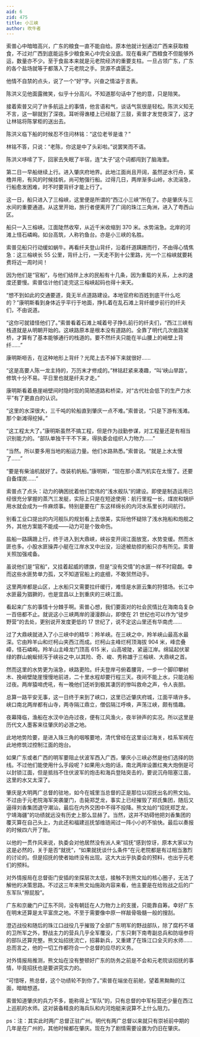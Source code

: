 ```yaml
---
aid: 6
zid: 475
title: 小三峡
author: 吹牛者
---
```


索普心中暗暗高兴，广东的粮食一直不能自给。原本他就计划通过广西来获取粮食，不过对广西到底能运多少粮食来心中完全没底。现在看来广西粮食不但能够外运，数量亦不少。至于食盐本来就是元老院经济的重要支柱。一旦占领广东，广东的各个盐场就等于都落入了元老院之手。货源不虞匮乏。

他情不自禁的点头，说了一个“好”字。兴奋之情溢于言表。

陈洪义见他面露微笑，似乎十分高兴。不知道那句话中了他的意，只是陪笑。

接着索普又问了许多航运上的事情，他言语和气，谈话气氛很是轻松。陈洪义知无不言，这一聊就到了深夜。耳听得谯楼上已经敲了三鼓，索普才发觉夜深了，这才让林铭将陈掌柜的送出去。

陈洪义临下船的时候忍不住问林铭：“这位老爷是谁？”

林铭不答，只说：“老陈，你这是中了头彩啦。”说罢笑而不语。

陈洪义哆嗦了下，回家去失眠了半宿，连“太子”这个词都闯到了脑海里。

第二日一早船继续上行。进入肇庆府地界。此地江面尚且开阔，虽然逆水行舟，桨橹并用，有风的时候挂帆，尚可勉强行船。过得几日，两岸渐多山岭，水流湍急，行船愈发困难，时不时要背纤才能上行了。

这一日，船只进入了三榕峡，这里便是所谓的“西江小三峡”所在了。亦是肇庆与三水间的重要通道。从这里开始，旅行者便离开了广阔的珠江三角洲，进入了粤西山区。

船只一入三榕峡。江面陡然收窄，从近千米收缩到 370 米。水势湍急。北岸的河滩上怪石嶙峋。如台高筑，人称钓鱼台。亦是小三峡的名胜。

索普见船只行动缓如蜗牛。再看纤夫登山背纤，沿着纤道蹒跚而行，不由得心情焦急：这三榕峡长 55 公里，背纤上行，一天走不到十公里路，光一个三榕峡就要耗费将近一周时间！

因为他们是“官船”，与他们结伴上水的民船有十几条，因为重载的关系，上水的速度还要慢。索普估计他们走完这三榕峡起码也得十来天。

“想不到如此的交通要道，竟无半点道路建设。本地官府和百姓到底干什么吃的？”康明斯看到身体近乎平行于地面，挣扎着在乱石滩上背纤缓步前行的纤夫们，不由说道。

“这你可就错怪他们了。”索普看着石滩上喊着号子挣扎前行的纤夫们，“西江三峡有栈道就是从明朝开始的。这峡路原本是根本没有道路的。全靠了明代几次凿路架桥，才算有了基本能够通行的栈道的。要不然纤夫只能在半山腰上的峭壁上背纤……”

康明斯咂舌，在这种地形上背纤？光爬上去不掉下来就很好……

“这是高要人陈一龙主持的，万历末才修成的。”林铭赶紧来凑趣，“叫‘峡山旱路’。修筑十分不易。平日里也就是纤夫才走。”

康明斯看着悬崖峭壁间时隐时现的简陋道路和桥梁，对“古代社会低下的生产力水平”有了更直白的认识。

“这里的水深很大，三千吨的轮船直到肇庆一点不难。”索普说，“只是下游有浅滩。那个新滩得挖掉。”

“这工程太大了。”康明斯虽然不搞工程，但是作为战勤参谋，对工程量还是有相当识别能力的。“部队单独干干不下来，得执委会组织人力物力……”

“当然。所以要多用当地的船运力量。他们水路熟悉。”索普说。“就是上水太慢了……”

“要是有柴油机就好了。改装机帆船。”康明斯，“现在那小蒸汽机实在太慢了。还要自备煤炭……”

索普点了点头：动力的确困扰着他们宏伟的“浅水舰队”的建设。即使是制造运用已经很充分掌握的蒸汽三发艇，实际上只是在短途使用：航行里程一长，煤炭和锅炉用水就会成为一件麻烦事。特别是要在广东这样绵长的内河水系里长时间航行。

别看工业口提出的内河舰队的规划看上去很美，实际他怀疑除了浅水拖船和炮舰之外，其他方案能不能成――动力可是个致命伤。

盐船一路蹒跚上行，终于进入到大鼎峡，峡谷变开阔江面放宽，水势变缓。然而水匪也多。小股水匪操弄小艇在江岸水叉中出没，沿途被劫掠的船只亦有所见。索普关照加强戒备。

虽说他们是“官船”，又挂着起威的镖旗，但是“没有交情”的水匪一样不时窥觑。幸而这些水匪势单力孤，又不知道官船上的底细，不敢贸然动手。

这里两岸都是山区，上水船只又需要拉纤缓行，难怪是水匪云集的狩猎场。长江中水匪最为猖獗的，也是宜昌以上到重庆的三峡江面。

看起来广东的事情十分棘手啊。索普心想，我们要面对的社会民情比在海南岛复杂一百倍都不止。就说这小三峡两岸的漫漫群山，即使在 21 世纪也可以作为“徒步野营”的去处，更别说开发度更低的 17 世纪了，说不定这山里还有华南虎……

过了大鼎峡就进入了小三峡中的精华：羚羊峡。在三峡之中，羚羊峡山最高水最深。它由羚羊山和烂柯山夹西江而成。烂柯山主峰烂柯顶海拔 904 米，峰峦叠嶂，怪石嶙峋。羚羊山主峰龙门顶高 615 米，山高坡陡，紧逼江岸。绵延起伏翠绿的群山蜿蜒倾泻于峡谷之中,以其险、奇、峻、秀称雄于三榕峡、大鼎峡之首。

然而这里的水势更为湍急，峡路更险。纤夫登岸弓俯着腰背，一步一个脚印攀树木、挽峭壁陡崖慢慢地前进，二十里水程却要行程三天。夜间不能上水，只能泊船过夜。两岸猿啼虎吼，有一晚他们还听到极其凄厉的惨叫救命之声，令人丧胆。

总算一路平安无事，这一日终于来到了峡口，这里已近肇庆府城，江面平靖许多。峡口南北两岸都有山寺，两寺隔江鼎立，僧侣隔江呼唤，声荡江峡，颇有情趣。

夜幕降临，渔船在水汊中泊舟过夜，便有江风渔火，夜半钟声的实况。所以这里是历代文人墨客来往肇庆的必游之地。

此地地势险要，是进入珠三角的咽喉要地，清代曾经在这里设过海关，桂系军阀在此地修筑过控制江面的炮台。

如果广东或者广西的明军要阻止伏波军西入广西，肇庆小三峡必然是他们选择的防线。不过他们能使用什么手段呢？如果用火炮的话，南北两岸设置红夷大炮倒是可以封锁江面，但是抵挡不住伏波军的炮击和海兵登陆突击的，要说沉舟阻塞江面，这里的水又太深了。

肇庆是大明两广总督的驻地，如今在城里当总督的正是那位以招抚出名的熊文灿。不过由于元老院海军突袭厦门，击毙郑芝龙，事实上已经摧毁了郑氏集团，随后又逼得刘香集团退守潮汕，最后在内外交困中不得不投降。熊文灿的“招抚郑芝龙，宁靖海疆”的功绩就远没有历史上那么显赫了。当然，这并不妨碍他把刘香集团的覆灭算在自己头上，为此还和福建巡抚邹维琏闹过一阵小小的不愉快。最后以奏报的时候四六开了账。

以他的一贯作风来说，执委会对他居然没有派人来“招抚”感到惊讶，原本大家以为这是必然的，关于是否“就抚”，“如果就抚谈什么条件”在元老院都是有过相当激烈的讨论的。但是招抚的使者始终没有出现。这大大出乎执委会的预料，也出乎元老们的预料。

对外情报局在总督衙门安插的坐探层次太低，接触不到熊文灿的核心圈子，无法了解他的决策思路。不过这三年来熊文灿施政内容来看，他主要是在给败战之后的广东军队“擦屁股”。

广东和京畿门户辽东不同，没有朝廷在人力物力上的支援，只能靠自筹。幸好广东在明末还算是太平富庶之地。不至于需要像中原一样敲骨吸髓一般的搜刮。

澄迈战役和随后的珠江口战役几乎摧毁了全部广东明军的野战部队，除了腐朽不堪的卫所军之外，野战主力的营兵几乎全军覆没，广东只剩下南粤副总兵和防瑶参将的部队还算完整。熊文灿招抚流亡，招募新兵，又重建了在珠江口全灭的水师……总而言之，他的一切工作都符合一个总督的应尽的义务。

对外情报局推测，熊文灿在没有整顿好广东的防务之前是不会和元老院谈招抚的事情，毕竟招抚也是要讲究实力的。

“可惜呀，熊总督，这个功绩轮不到你了。”索普在端坐在前舱，望着黑黝黝的江面，暗暗想道。

索普知道肇庆的兵力不多，能称得上“军队”的，只有总督的中军标营还少量在西江上巡航的水师。这对装备精良的海兵队和内河炮艇来说算不上什么阻力。

ps：注：其实此时两广总督正驻广州。明代有两广总督以来就只有崇祯前中期的几年是在广州的，其他时候都在肇庆。现在为了剧情需要设置为仍旧在肇庆。
